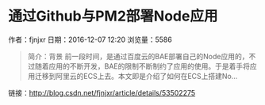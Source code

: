 # 通过Github与PM2部署Node应用
作者：fjnjxr
日期：2016-12-07 12:20
浏览量：5586
> 简介：背景
前一段时间，是通过百度云的BAE部署自己的Node应用的，不过随着应用的不断开发，BAE的限制不断制约了应用的使用。于是着手将应用迁移到阿里云的ECS上去。本文即是介绍了如何在ECS上搭建No...

 链接：http://blog.csdn.net/fjnjxr/article/details/53502275
